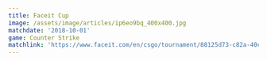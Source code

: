 ```yaml
---
title: Faceit Cup
image: /assets/image/articles/ip6eo9bq_400x400.jpg
matchdate: '2018-10-01'
game: Counter Strike
matchlink: 'https://www.faceit.com/en/csgo/tournament/88125d73-c82a-40c5-8751-de7a9d2df0d1'
---
```

